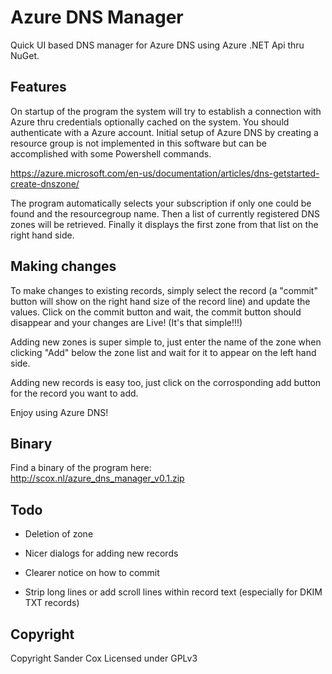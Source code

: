 # Azure DNS Manager

Quick UI based DNS manager for Azure DNS using Azure .NET Api thru NuGet.

## Features

On startup of the program the system will try to establish a connection with Azure thru credentials optionally 
cached on the system. You should authenticate with a Azure account. Initial setup of Azure DNS by creating 
a resource group is not implemented in this software but can be accomplished with some Powershell commands.

https://azure.microsoft.com/en-us/documentation/articles/dns-getstarted-create-dnszone/

The program automatically selects your subscription if only one could be found and the resourcegroup name. 
Then a list of currently registered DNS zones will be retrieved. Finally it displays the first zone from that list
on the right hand side.

## Making changes

To make changes to existing records, simply select the record (a "commit" button will show on the right hand size of
the record line) and update the values. Click on the commit button and wait, the commit button should disappear and
your changes are Live! (It's that simple!!!)

Adding new zones is super simple to, just enter the name of the zone when clicking "Add" below the zone list and 
wait for it to appear on the left hand side.

Adding new records is easy too, just click on the corrosponding add button for the record you want to add.

Enjoy using Azure DNS!

## Binary

Find a binary of the program here: http://scox.nl/azure_dns_manager_v0.1.zip

## Todo

- Deletion of zone

- Nicer dialogs for adding new records
- Clearer notice on how to commit

- Strip long lines or add scroll lines within record text (especially for DKIM TXT records)

## Copyright

Copyright Sander Cox
Licensed under GPLv3
